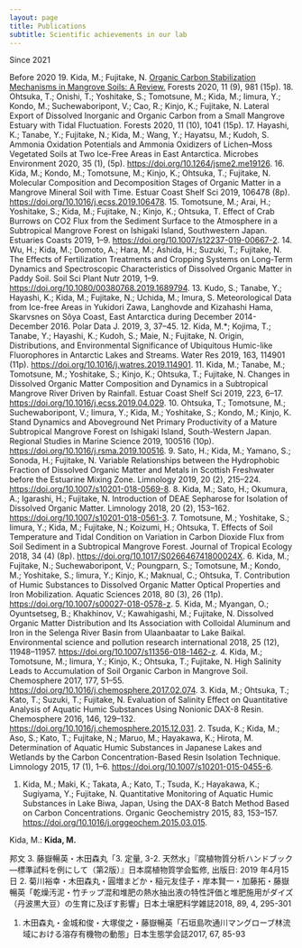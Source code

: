 ```yaml
---
layout: page
title: Publications
subtitle: Scientific achievements in our lab 
---
```


Since 2021

Before 2020
19. Kida, M.; Fujitake, N. [Organic Carbon Stabilization Mechanisms in Mangrove Soils: A Review.](https://doi.org/10.3390/f11090981) Forests 2020, 11 (9), 981 (15p).
18. Ohtsuka, T.; Onishi, T.; Yoshitake, S.; Tomotsune, M.; Kida, M.; Iimura, Y.; Kondo, M.; Suchewaboripont, V.; Cao, R.; Kinjo, K.; Fujitake, N. Lateral Export of Dissolved Inorganic and Organic Carbon from a Small Mangrove Estuary with Tidal Fluctuation. Forests 2020, 11 (10), 1041 (15p).
17. Hayashi, K.; Tanabe, Y.; Fujitake, N.; Kida, M.; Wang, Y.; Hayatsu, M.; Kudoh, S. Ammonia Oxidation Potentials and Ammonia Oxidizers of Lichen–Moss Vegetated Soils at Two Ice-Free Areas in East Antarctica. Microbes Environment 2020, 35 (1), (5p). https://doi.org/10.1264/jsme2.me19126.
16. Kida, M.; Kondo, M.; Tomotsune, M.; Kinjo, K.; Ohtsuka, T.; Fujitake, N. Molecular Composition and Decomposition Stages of Organic Matter in a Mangrove Mineral Soil with Time. Estuar Coast Shelf Sci 2019, 106478 (8p). https://doi.org/10.1016/j.ecss.2019.106478.
15. Tomotsune, M.; Arai, H.; Yoshitake, S.; Kida, M.; Fujitake, N.; Kinjo, K.; Ohtsuka, T. Effect of Crab Burrows on CO2 Flux from the Sediment Surface to the Atmosphere in a Subtropical Mangrove Forest on Ishigaki Island, Southwestern Japan. Estuaries Coasts 2019, 1–9. https://doi.org/10.1007/s12237-019-00667-2.
14. Wu, H.; Kida, M.; Domoto, A.; Hara, M.; Ashida, H.; Suzuki, T.; Fujitake, N. The Effects of Fertilization Treatments and Cropping Systems on Long-Term Dynamics and Spectroscopic Characteristics of Dissolved Organic Matter in Paddy Soil. Soil Sci Plant Nutr 2019, 1–9. https://doi.org/10.1080/00380768.2019.1689794.
13. Kudo, S.; Tanabe, Y.; Hayashi, K.; Kida, M.; Fujitake, N.; Uchida, M.; Imura, S. Meteorological Data from Ice-free Areas in Yukidori Zawa, Langhovde and Kizahashi Hama, Skarvsnes on Sôya Coast, East Antarctica during December 2014-December 2016. Polar Data J. 2019, 3, 37–45.
12. Kida, M.*; Kojima, T.; Tanabe, Y.; Hayashi, K.; Kudoh, S.; Maie, N.; Fujitake, N. Origin, Distributions, and Environmental Significance of Ubiquitous Humic-like Fluorophores in Antarctic Lakes and Streams. Water Res 2019, 163, 114901 (11p). https://doi.org/10.1016/j.watres.2019.114901.
11. Kida, M.; Tanabe, M.; Tomotsune, M.; Yoshitake, S.; Kinjo, K.; Ohtsuka, T.; Fujitake, N. Changes in Dissolved Organic Matter Composition and Dynamics in a Subtropical Mangrove River Driven by Rainfall. Estuar Coast Shelf Sci 2019, 223, 6–17. https://doi.org/10.1016/j.ecss.2019.04.029.
10. Ohtsuka, T.; Tomotsune, M.; Suchewaboripont, V.; Iimura, Y.; Kida, M.; Yoshitake, S.; Kondo, M.; Kinjo, K. Stand Dynamics and Aboveground Net Primary Productivity of a Mature Subtropical Mangrove Forest on Ishigaki Island, South-Western Japan. Regional Studies in Marine Science 2019, 100516 (10p). https://doi.org/10.1016/j.rsma.2019.100516.
9. Sato, H.; Kida, M.; Yamano, S.; Sonoda, H.; Fujitake, N. Variable Relationships between the Hydrophobic Fraction of Dissolved Organic Matter and Metals in Scottish Freshwater before the Estuarine Mixing Zone. Limnology 2019, 20 (2), 215–224. https://doi.org/10.1007/s10201-018-0569-8.
8. Kida, M.; Sato, H.; Okumura, A.; Igarashi, H.; Fujitake, N. Introduction of DEAE Sepharose for Isolation of Dissolved Organic Matter. Limnology 2018, 20 (2), 153–162. https://doi.org/10.1007/s10201-018-0561-3.
7. Tomotsune, M.; Yoshitake, S.; Iimura, Y.; Kida, M.; Fujitake, N.; Koizumi, H.; Ohtsuka, T. Effects of Soil Temperature and Tidal Condition on Variation in Carbon Dioxide Flux from Soil Sediment in a Subtropical Mangrove Forest. Journal of Tropical Ecology 2018, 34 (4) (8p). https://doi.org/10.1017/S026646741800024X.
6. Kida, M.; Fujitake, N.; Suchewaboripont, V.; Poungparn, S.; Tomotsune, M.; Kondo, M.; Yoshitake, S.; Iimura, Y.; Kinjo, K.; Maknual, C.; Ohtsuka, T. Contribution of Humic Substances to Dissolved Organic Matter Optical Properties and Iron Mobilization. Aquatic Sciences 2018, 80 (3), 26 (11p). https://doi.org/10.1007/s00027-018-0578-z.
5. Kida, M.; Myangan, O.; Oyuntsetseg, B.; Khakhinov, V.; Kawahigashi, M.; Fujitake, N. Dissolved Organic Matter Distribution and Its Association with Colloidal Aluminum and Iron in the Selenga River Basin from Ulaanbaatar to Lake Baikal. Environmental science and pollution research international 2018, 25 (12), 11948–11957. https://doi.org/10.1007/s11356-018-1462-z.
4. Kida, M.; Tomotsune, M.; Iimura, Y.; Kinjo, K.; Ohtsuka, T.; Fujitake, N. High Salinity Leads to Accumulation of Soil Organic Carbon in Mangrove Soil. Chemosphere 2017, 177, 51–55. https://doi.org/10.1016/j.chemosphere.2017.02.074.
3. Kida, M.; Ohtsuka, T.; Kato, T.; Suzuki, T.; Fujitake, N. Evaluation of Salinity Effect on Quantitative Analysis of Aquatic Humic Substances Using Nonionic DAX-8 Resin. Chemosphere 2016, 146, 129–132. https://doi.org/10.1016/j.chemosphere.2015.12.031.
2. Tsuda, K.; Kida, M.; Aso, S.; Kato, T.; Fujitake, N.; Maruo, M.; Hayakawa, K.; Hirota, M. Determination of Aquatic Humic Substances in Japanese Lakes and Wetlands by the Carbon Concentration-Based Resin Isolation Technique. Limnology 2015, 17 (1), 1–6. https://doi.org/10.1007/s10201-015-0455-6.
1. Kida, M.; Maki, K.; Takata, A.; Kato, T.; Tsuda, K.; Hayakawa, K.; Sugiyama, Y.; Fujitake, N. Quantitative Monitoring of Aquatic Humic Substances in Lake Biwa, Japan, Using the DAX-8 Batch Method Based on Carbon Concentrations. Organic Geochemistry 2015, 83, 153–157. https://doi.org/10.1016/j.orggeochem.2015.03.015.

Kida, M.: **Kida, M.**

邦文
3. 藤嶽暢英・木田森丸「3. 定量, 3-2. 天然水」『腐植物質分析ハンドブック―標準試料を例にして（第2版）』日本腐植物質学会監修, 出版日: 2019 年4月15日
2. 菊川裕幸・木田森丸・圓増まどか・稲元友佳子・岸本賢一・加藤拓・藤嶽暢英「乾燥汚泥・竹チップ混和堆肥の熱水抽出液の特性評価と堆肥施用がダイズ（丹波黒大豆）の生育に及ぼす影響」日本土壌肥料学雑誌2018, 89, 4, 295-301
1. 木田森丸・金城和俊・大塚俊之・藤嶽暢英「石垣島吹通川マングローブ林流域における溶存有機物の動態」日本生態学会誌2017, 67, 85-93
